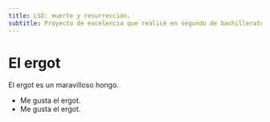 ```yaml
---
title: LSD: muerte y resurrección.
subtitle: Proyecto de excelencia que realicé en segundo de bachillerato sobre la dietilamida del ácido lisérgico.
---
```


# El ergot

El ergot es un maravilloso hongo.

- Me gusta el ergot.
- Me gusta el ergot.
